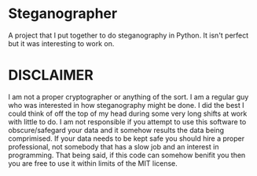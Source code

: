 # Steganographer
A project that I put together to do steganography in Python. It isn't perfect but it was interesting to work on.

# DISCLAIMER
I am not a proper cryptographer or anything of the sort. I am a regular guy who was interested in how steganography might be done. I did the best I could think of off the top of my head during some very long shifts at work with little to do. I am not responsible if you attempt to use this software to obscure/safegard your data and it somehow results the data being comprimised. If your data needs to be kept safe you should hire a proper professional, not somebody that has a slow job and an interest in programming. That being said, if this code can somehow benifit you then you are free to use it within limits of the MIT license.
